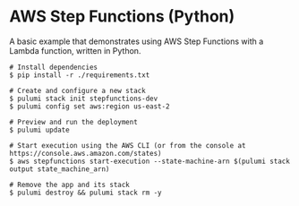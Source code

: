 # AWS Step Functions (Python)

A basic example that demonstrates using AWS Step Functions with a Lambda function, written in Python.

```
# Install dependencies
$ pip install -r ./requirements.txt

# Create and configure a new stack
$ pulumi stack init stepfunctions-dev
$ pulumi config set aws:region us-east-2

# Preview and run the deployment
$ pulumi update

# Start execution using the AWS CLI (or from the console at https://console.aws.amazon.com/states)
$ aws stepfunctions start-execution --state-machine-arn $(pulumi stack output state_machine_arn)

# Remove the app and its stack
$ pulumi destroy && pulumi stack rm -y
```
